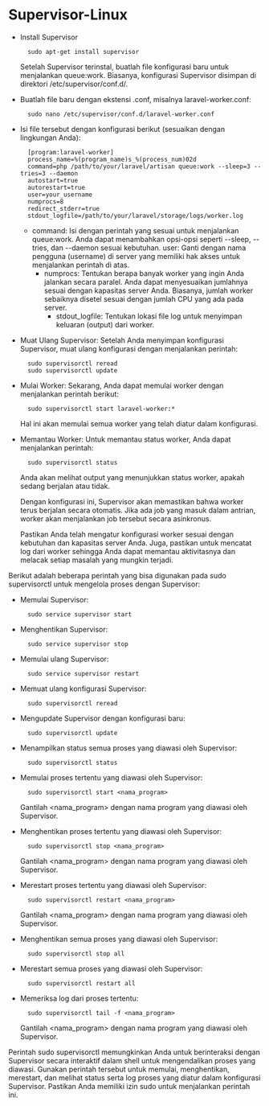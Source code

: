 # Supervisor-Linux

- Install Supervisor

        sudo apt-get install supervisor

  Setelah Supervisor terinstal, buatlah file konfigurasi baru untuk menjalankan queue:work. Biasanya, konfigurasi Supervisor disimpan di direktori /etc/supervisor/conf.d/.
- Buatlah file baru dengan ekstensi .conf, misalnya laravel-worker.conf:

        sudo nano /etc/supervisor/conf.d/laravel-worker.conf
  
- Isi file tersebut dengan konfigurasi berikut (sesuaikan dengan lingkungan Anda):

        [program:laravel-worker]
        process_name=%(program_name)s_%(process_num)02d
        command=php /path/to/your/laravel/artisan queue:work --sleep=3 --tries=3 --daemon
        autostart=true
        autorestart=true
        user=your_username
        numprocs=8
        redirect_stderr=true
        stdout_logfile=/path/to/your/laravel/storage/logs/worker.log
        
  - command: Isi dengan perintah yang sesuai untuk menjalankan queue:work. Anda dapat menambahkan opsi-opsi seperti --sleep, --tries, dan --daemon sesuai kebutuhan.
        user: Ganti dengan nama pengguna (username) di server yang memiliki hak akses untuk menjalankan perintah di atas.
    - numprocs: Tentukan berapa banyak worker yang ingin Anda jalankan secara paralel. Anda dapat menyesuaikan jumlahnya sesuai dengan kapasitas server Anda. Biasanya, jumlah worker sebaiknya disetel sesuai dengan jumlah CPU yang ada pada server.
        - stdout_logfile: Tentukan lokasi file log untuk menyimpan keluaran (output) dari worker.

- Muat Ulang Supervisor:
  Setelah Anda menyimpan konfigurasi Supervisor, muat ulang konfigurasi dengan menjalankan perintah:

        sudo supervisorctl reread
        sudo supervisorctl update

- Mulai Worker:
  Sekarang, Anda dapat memulai worker dengan menjalankan perintah berikut:

        sudo supervisorctl start laravel-worker:*
        
  Hal ini akan memulai semua worker yang telah diatur dalam konfigurasi.

- Memantau Worker:
  Untuk memantau status worker, Anda dapat menjalankan perintah:

        sudo supervisorctl status

  Anda akan melihat output yang menunjukkan status worker, apakah sedang berjalan atau tidak.

  Dengan konfigurasi ini, Supervisor akan memastikan bahwa worker terus berjalan secara otomatis. Jika ada job yang masuk dalam antrian, worker akan menjalankan job tersebut secara asinkronus.

  Pastikan Anda telah mengatur konfigurasi worker sesuai dengan kebutuhan dan kapasitas server Anda. Juga, pastikan untuk mencatat log dari worker sehingga Anda dapat memantau aktivitasnya dan melacak setiap masalah yang mungkin terjadi.

Berikut adalah beberapa perintah yang bisa digunakan pada sudo supervisorctl untuk mengelola proses dengan Supervisor:

- Memulai Supervisor: 
    
        sudo service supervisor start

- Menghentikan Supervisor:
    
        sudo service supervisor stop

- Memulai ulang Supervisor: 
    
        sudo service supervisor restart

- Memuat ulang konfigurasi Supervisor: 
    
        sudo supervisorctl reread

- Mengupdate Supervisor dengan konfigurasi baru: 

        sudo supervisorctl update

- Menampilkan status semua proses yang diawasi oleh Supervisor: 

        sudo supervisorctl status

- Memulai proses tertentu yang diawasi oleh Supervisor: 

        sudo supervisorctl start <nama_program>

  Gantilah <nama_program> dengan nama program yang diawasi oleh Supervisor.

- Menghentikan proses tertentu yang diawasi oleh Supervisor:
    
        sudo supervisorctl stop <nama_program>

  Gantilah <nama_program> dengan nama program yang diawasi oleh Supervisor.

- Merestart proses tertentu yang diawasi oleh Supervisor:

        sudo supervisorctl restart <nama_program>

  Gantilah <nama_program> dengan nama program yang diawasi oleh Supervisor.

- Menghentikan semua proses yang diawasi oleh Supervisor:

        sudo supervisorctl stop all
  
- Merestart semua proses yang diawasi oleh Supervisor:

        sudo supervisorctl restart all
  
- Memeriksa log dari proses tertentu:

        sudo supervisorctl tail -f <nama_program>
    Gantilah <nama_program> dengan nama program yang diawasi oleh Supervisor.

Perintah sudo supervisorctl memungkinkan Anda untuk berinteraksi dengan Supervisor secara interaktif dalam shell untuk mengendalikan proses yang diawasi. Gunakan perintah tersebut untuk memulai, menghentikan, merestart, dan melihat status serta log proses yang diatur dalam konfigurasi Supervisor. Pastikan Anda memiliki izin sudo untuk menjalankan perintah ini.

